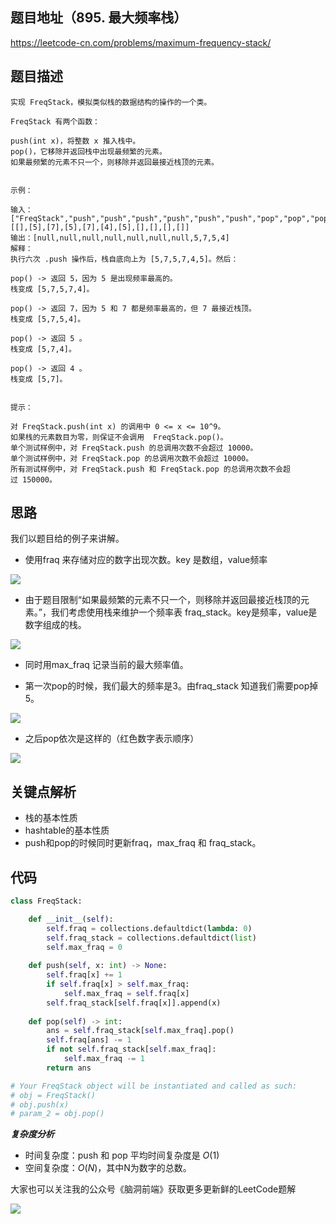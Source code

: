 ## 题目地址（895. 最大频率栈）

https://leetcode-cn.com/problems/maximum-frequency-stack/

## 题目描述

```
实现 FreqStack，模拟类似栈的数据结构的操作的一个类。

FreqStack 有两个函数：

push(int x)，将整数 x 推入栈中。
pop()，它移除并返回栈中出现最频繁的元素。
如果最频繁的元素不只一个，则移除并返回最接近栈顶的元素。
 

示例：

输入：
["FreqStack","push","push","push","push","push","push","pop","pop","pop","pop"],
[[],[5],[7],[5],[7],[4],[5],[],[],[],[]]
输出：[null,null,null,null,null,null,null,5,7,5,4]
解释：
执行六次 .push 操作后，栈自底向上为 [5,7,5,7,4,5]。然后：

pop() -> 返回 5，因为 5 是出现频率最高的。
栈变成 [5,7,5,7,4]。

pop() -> 返回 7，因为 5 和 7 都是频率最高的，但 7 最接近栈顶。
栈变成 [5,7,5,4]。

pop() -> 返回 5 。
栈变成 [5,7,4]。

pop() -> 返回 4 。
栈变成 [5,7]。
 

提示：

对 FreqStack.push(int x) 的调用中 0 <= x <= 10^9。
如果栈的元素数目为零，则保证不会调用  FreqStack.pop()。
单个测试样例中，对 FreqStack.push 的总调用次数不会超过 10000。
单个测试样例中，对 FreqStack.pop 的总调用次数不会超过 10000。
所有测试样例中，对 FreqStack.push 和 FreqStack.pop 的总调用次数不会超过 150000。

```

## 思路

我们以题目给的例子来讲解。

- 使用fraq 来存储对应的数字出现次数。key 是数组，value频率

![](https://tva1.sinaimg.cn/large/00831rSTly1gda26lkj3aj30d00la76l.jpg)

- 由于题目限制“如果最频繁的元素不只一个，则移除并返回最接近栈顶的元素。”，我们考虑使用栈来维护一个频率表 fraq_stack。key是频率，value是数字组成的栈。

![](https://tva1.sinaimg.cn/large/00831rSTly1gda28hw3gaj30k20i8n10.jpg)

- 同时用max_fraq 记录当前的最大频率值。

- 第一次pop的时候，我们最大的频率是3。由fraq_stack 知道我们需要pop掉5。

![](https://tva1.sinaimg.cn/large/00831rSTly1gda2aojd9pj31160nadmq.jpg)

- 之后pop依次是这样的（红色数字表示顺序）

![](https://tva1.sinaimg.cn/large/00831rSTly1gda2ci160nj30pk0ki42y.jpg)

## 关键点解析

- 栈的基本性质
- hashtable的基本性质
- push和pop的时候同时更新fraq，max_fraq 和 fraq_stack。

## 代码

```python
class FreqStack:

    def __init__(self):
        self.fraq = collections.defaultdict(lambda: 0)
        self.fraq_stack = collections.defaultdict(list)
        self.max_fraq = 0
        
    def push(self, x: int) -> None:
        self.fraq[x] += 1
        if self.fraq[x] > self.max_fraq:
            self.max_fraq = self.fraq[x]
        self.fraq_stack[self.fraq[x]].append(x)    
        
    def pop(self) -> int:
        ans = self.fraq_stack[self.max_fraq].pop()
        self.fraq[ans] -= 1
        if not self.fraq_stack[self.max_fraq]:
            self.max_fraq -= 1
        return ans

# Your FreqStack object will be instantiated and called as such:
# obj = FreqStack()
# obj.push(x)
# param_2 = obj.pop()
```

***复杂度分析***
- 时间复杂度：push 和 pop 平均时间复杂度是 $O(1)$
- 空间复杂度：$O(N)$，其中N为数字的总数。

大家也可以关注我的公众号《脑洞前端》获取更多更新鲜的LeetCode题解

![](https://pic.leetcode-cn.com/89ef69abbf02a2957838499a96ce3fbb26830aae52e3ab90392e328c2670cddc-file_1581478989502)


